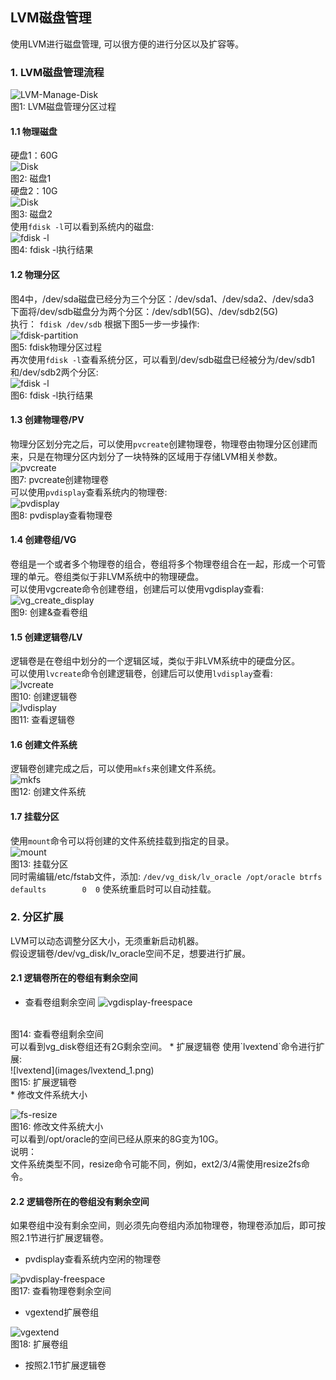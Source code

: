 ## LVM磁盘管理
使用LVM进行磁盘管理, 可以很方便的进行分区以及扩容等。

### 1. LVM磁盘管理流程
![LVM-Manage-Disk](images/lvm_diskpartition.gif)
<br>
图1: LVM磁盘管理分区过程
#### 1.1 物理磁盘
硬盘1：60G
<br>
![Disk](images/disk1.gif)
<br>
图2: 磁盘1
<br>
硬盘2：10G
<br>
![Disk](images/disk2.gif)
<br>
图3: 磁盘2
<br>
使用`fdisk -l`可以看到系统内的磁盘:
<br>
![fdisk -l](images/fdisk-l_1.gif)
<br>
图4: fdisk -l执行结果
#### 1.2 物理分区
图4中，/dev/sda磁盘已经分为三个分区：/dev/sda1、/dev/sda2、/dev/sda3
<br>
下面将/dev/sdb磁盘分为两个分区：/dev/sdb1(5G)、/dev/sdb2(5G)
<br>
执行：
`fdisk /dev/sdb`
根据下图5一步一步操作:
<br>
![fdisk-partition](images/fdisk_partition.gif)
<br>
图5: fdisk物理分区过程
<br>
再次使用`fdisk -l`查看系统分区，可以看到/dev/sdb磁盘已经被分为/dev/sdb1和/dev/sdb2两个分区:
<br>
![fdisk -l](images/fdisk-l_2.gif)
<br>
图6: fdisk -l执行结果
#### 1.3 创建物理卷/PV
物理分区划分完之后，可以使用`pvcreate`创建物理卷，物理卷由物理分区创建而来，只是在物理分区内划分了一块特殊的区域用于存储LVM相关参数。
<br>
![pvcreate](images/pvcreate.png)
<br>
图7: pvcreate创建物理卷
<br>
可以使用`pvdisplay`查看系统内的物理卷:
<br>
![pvdisplay](images/pvdisplay.gif)
<br>
图8: pvdisplay查看物理卷
#### 1.4 创建卷组/VG
卷组是一个或者多个物理卷的组合，卷组将多个物理卷组合在一起，形成一个可管理的单元。卷组类似于非LVM系统中的物理硬盘。
<br>
可以使用vgcreate命令创建卷组，创建后可以使用vgdisplay查看:
<br>
![vg_create_display](images/vg_create_display.gif)
<br>
图9: 创建&查看卷组
#### 1.5 创建逻辑卷/LV
逻辑卷是在卷组中划分的一个逻辑区域，类似于非LVM系统中的硬盘分区。
<br>
可以使用`lvcreate`命令创建逻辑卷，创建后可以使用`lvdisplay`查看:
<br>
![lvcreate](images/lvcreate.png)
<br>
图10: 创建逻辑卷
<br>
![lvdisplay](images/lvdisplay.gif)
<br>
图11: 查看逻辑卷
#### 1.6 创建文件系统
逻辑卷创建完成之后，可以使用`mkfs`来创建文件系统。
<br>
![mkfs](images/mkfs.gif)
<br>
图12: 创建文件系统
#### 1.7 挂载分区
使用`mount`命令可以将创建的文件系统挂载到指定的目录。
<br>
![mount](images/mount.gif)
<br>
图13: 挂载分区
<br>
同时需编辑/etc/fstab文件，添加:
`/dev/vg_disk/lv_oracle	/opt/oracle	btrfs		defaults		0  0`
使系统重启时可以自动挂载。
### 2. 分区扩展
LVM可以动态调整分区大小，无须重新启动机器。
<br>
假设逻辑卷/dev/vg_disk/lv_oracle空间不足，想要进行扩展。
<br>
#### 2.1 逻辑卷所在的卷组有剩余空间
* 查看卷组剩余空间
![vgdisplay-freespace](images/vgdisplay_freespace.gif)
<br>
图14: 查看卷组剩余空间
<br>
可以看到vg_disk卷组还有2G剩余空间。
* 扩展逻辑卷
使用`lvextend`命令进行扩展:
<br>
![lvextend](images/lvextend_1.png)
<br>
图15: 扩展逻辑卷
<br>
* 修改文件系统大小

![fs-resize](images/fs_resize.png)
<br>
图16: 修改文件系统大小
<br>
可以看到/opt/oracle的空间已经从原来的8G变为10G。
<br>
说明：
<br>
文件系统类型不同，resize命令可能不同，例如，ext2/3/4需使用resize2fs命令。
#### 2.2 逻辑卷所在的卷组没有剩余空间
如果卷组中没有剩余空间，则必须先向卷组内添加物理卷，物理卷添加后，即可按照2.1节进行扩展逻辑卷。
<br>
* pvdisplay查看系统内空闲的物理卷

![pvdisplay-freespace](images/pvdisplay_freespace.gif)
<br>
图17: 查看物理卷剩余空间
<br>
* vgextend扩展卷组

![vgextend](images/vgextend.gif)
<br>
图18: 扩展卷组
<br>
* 按照2.1节扩展逻辑卷
